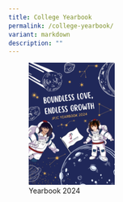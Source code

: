 ```yaml
---
title: College Yearbook
permalink: /college-yearbook/
variant: markdown
description: ""
---
```

<figure>	
<img style="width: 40%" height="auto" width="40%" src="/images/College%20Yearbook/Yearbook_2024_Cover.jpg">
<figcaption>Yearbook 2024</figcaption></figure>
